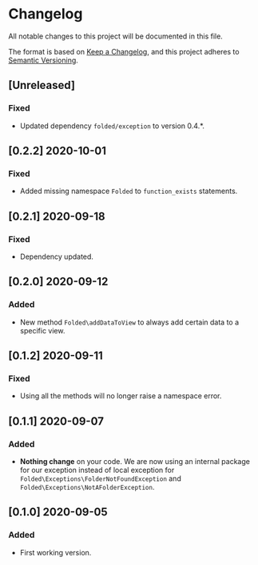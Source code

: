 # Changelog

All notable changes to this project will be documented in this file.

The format is based on [Keep a Changelog](https://keepachangelog.com/en/1.0.0/),
and this project adheres to [Semantic Versioning](https://semver.org/spec/v2.0.0.html).

## [Unreleased]

### Fixed

- Updated dependency `folded/exception` to version 0.4.\*.

## [0.2.2] 2020-10-01

### Fixed

- Added missing namespace `Folded` to `function_exists` statements.

## [0.2.1] 2020-09-18

### Fixed

- Dependency updated.

## [0.2.0] 2020-09-12

### Added

- New method `Folded\addDataToView` to always add certain data to a specific view.

## [0.1.2] 2020-09-11

### Fixed

- Using all the methods will no longer raise a namespace error.

## [0.1.1] 2020-09-07

### Added

- **Nothing change** on your code. We are now using an internal package for our exception instead of local exception for `Folded\Exceptions\FolderNotFoundException` and `Folded\Exceptions\NotAFolderException`.

## [0.1.0] 2020-09-05

### Added

- First working version.
